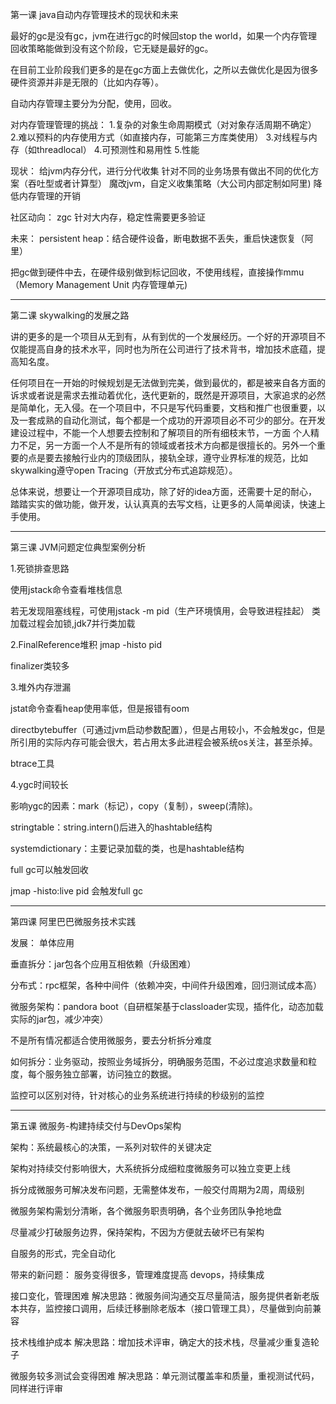 第一课 java自动内存管理技术的现状和未来

最好的gc是没有gc，jvm在进行gc的时候回stop the world，如果一个内存管理回收策略能做到没有这个阶段，它无疑是最好的gc。

在目前工业阶段我们更多的是在gc方面上去做优化，之所以去做优化是因为很多硬件资源并非是无限的（比如内存等）。

自动内存管理主要分为分配，使用，回收。

对内存管理管理的挑战：
1.复杂的对象生命周期模式（对对象存活周期不确定）
2.难以预料的内存使用方式（如直接内存，可能第三方库类使用）
3.对线程与内存（如threadlocal）
4.可预测性和易用性
5.性能

现状：
给jvm内存分代，进行分代收集
针对不同的业务场景有做出不同的优化方案（吞吐型或者计算型）
魔改jvm，自定义收集策略（大公司内部定制如阿里)
降低内存管理的开销

社区动向：
zgc  针对大内存，稳定性需要更多验证

未来：
persistent heap：结合硬件设备，断电数据不丢失，重启快速恢复（阿里）

把gc做到硬件中去，在硬件级别做到标记回收，不使用线程，直接操作mmu（Memory Management Unit  内存管理单元)

----------------------------------------------------------------------------------------------------------------

第二课 skywalking的发展之路

讲的更多的是一个项目从无到有，从有到优的一个发展经历。一个好的开源项目不仅能提高自身的技术水平，同时也为所在公司进行了技术背书，增加技术底蕴，提高知名度。

任何项目在一开始的时候规划是无法做到完美，做到最优的，都是被来自各方面的诉求或者说是需求去推动着优化，迭代更新的，既然是开源项目，大家追求的必然是简单化，无入侵。在一个项目中，不只是写代码重要，文档和推广也很重要，以及一套成熟的自动化测试，每个都是一个成功的开源项目必不可少的部分。在开发建设过程中，不能一个人想要去控制和了解项目的所有细枝末节，一方面 个人精力不足，另一方面一个人不是所有的领域或者技术方向都是很擅长的。另外一个重要的点是要去接触行业内的顶级团队，接轨全球，遵守业界标准的规范，比如skywalking遵守open Tracing（开放式分布式追踪规范）。

总体来说，想要让一个开源项目成功，除了好的idea方面，还需要十足的耐心，踏踏实实的做功能，做开发，认认真真的去写文档，让更多的人简单阅读，快速上手使用。

-------------------------------------------------------------------------------------------------------

第三课 JVM问题定位典型案例分析

1.死锁排查思路

使用jstack命令查看堆栈信息

若无发现阻塞线程，可使用jstack -m pid（生产环境慎用，会导致进程挂起）
类加载过程会加锁,jdk7并行类加载

2.FinalReference堆积
jmap -histo pid

finalizer类较多

3.堆外内存泄漏

jstat命令查看heap使用率低，但是报错有oom

directbytebuffer（可通过jvm启动参数配置），但是占用较小，不会触发gc，但是所引用的实际内存可能会很大，若占用太多此进程会被系统os关注，甚至杀掉。

btrace工具

4.ygc时间较长

影响ygc的因素：mark（标记），copy（复制），sweep(清除)。

stringtable：string.intern()后进入的hashtable结构

systemdictionary：主要记录加载的类，也是hashtable结构

full gc可以触发回收

jmap -histo:live pid 会触发full gc

------------------------------------------------------------------------------------------------

第四课 阿里巴巴微服务技术实践

发展：
单体应用

垂直拆分：jar包各个应用互相依赖（升级困难）

分布式：rpc框架，各种中间件（依赖冲突，中间件升级困难，回归测试成本高）

微服务架构：pandora boot（自研框架基于classloader实现，插件化，动态加载实际的jar包，减少冲突）

不是所有情况都适合使用微服务，要去分析拆分难度

如何拆分：业务驱动，按照业务域拆分，明确服务范围，不必过度追求数量和粒度，每个服务独立部署，访问独立的数据。

监控可以区别对待，针对核心的业务系统进行持续的秒级别的监控

------------------------------------------------------------------------------------------------

第五课 微服务-构建持续交付与DevOps架构

架构：系统最核心的决策，一系列对软件的关键决定

架构对持续交付影响很大，大系统拆分成细粒度微服务可以独立变更上线

拆分成微服务可解决发布问题，无需整体发布，一般交付周期为2周，周级别

微服务架构需划分清晰，各个微服务职责明确，各个业务团队争抢地盘

尽量减少打破服务边界，保持架构，不因为方便就去破坏已有架构

自服务的形式，完全自动化

带来的新问题：
服务变得很多，管理难度提高  devops，持续集成

接口变化，管理困难    解决思路：微服务间沟通交互尽量简洁，服务提供者新老版本共存，监控接口调用，后续迁移删除老版本（接口管理工具），尽量做到向前兼容

技术栈维护成本  解决思路：增加技术评审，确定大的技术栈，尽量减少重复造轮子

微服务较多测试会变得困难  解决思路：单元测试覆盖率和质量，重视测试代码，同样进行评审
